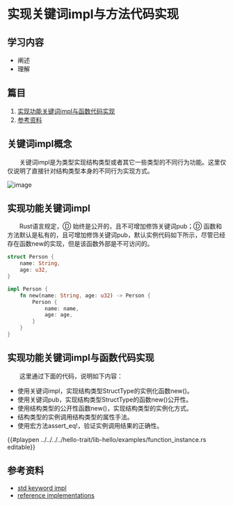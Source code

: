 # 实现关键词impl与方法代码实现

## 学习内容
- 阐述
- 理解


## 篇目

1. [实现功能关键词impl与函数代码实现](#实现功能关键词impl与函数代码实现)
1. [参考资料](#参考资料)

## 关键词impl概念

　　关键词impl是为类型实现结构类型或者其它一些类型的不同行为功能。这里仅仅说明了直接针对结构类型本身的不同行为实现方式。

![image](../../images/hello-trait-12-impl.png)

## 实现功能关键词impl

　　Rust语言规定，Ⓓ 始终是公开的，且不可增加修饰关键词pub；Ⓓ 函数和方法默认是私有的，且可增加修饰关键词pub，默认实例代码如下所示，尽管已经存在函数new的实现，但是该函数外部是不可访问的。

```rust
struct Person {
    name: String,
    age: u32,
}

impl Person {
    fn new(name: String, age: u32) -> Person {
        Person {
            name: name,
            age: age,
        }
    }
}
```

## 实现功能关键词impl与函数代码实现

　　这里通过下面的代码，说明如下内容：

- 使用关键词impl，实现结构类型StructType的实例化函数new()。
- 使用关键词pub，实现结构类型StructType的函数new()公开性。
- 使用结构类型的公开性函数new()，实现结构类型的实例化方式。
- 结构类型的实例调用结构类型的属性手法。
- 使用宏方法assert_eq!，验证实例调用结果的正确性。



{{#playpen ../../../../hello-trait/lib-hello/examples/function_instance.rs editable}}


## 参考资料
- [std keyword impl](https://doc.rust-lang.org/std/keyword.impl.html)
- [reference implementations](https://doc.rust-lang.org/reference/items/implementations.html)